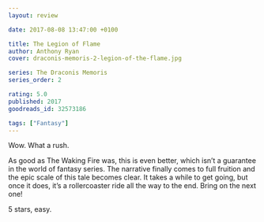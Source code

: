 ```yaml
---
layout: review

date: 2017-08-08 13:47:00 +0100

title: The Legion of Flame
author: Anthony Ryan
cover: draconis-memoris-2-legion-of-the-flame.jpg

series: The Draconis Memoris
series_order: 2

rating: 5.0
published: 2017
goodreads_id: 32573186

tags: ["Fantasy"]
---
```


Wow. What a rush.

<!--more-->

As good as The Waking Fire was, this is even better, which isn’t a guarantee in the world of fantasy series. The narrative finally comes to full fruition and the epic scale of this tale becomes clear. It takes a while to get going, but once it does, it’s a rollercoaster ride all the way to the end. Bring on the next one!

5 stars, easy.
